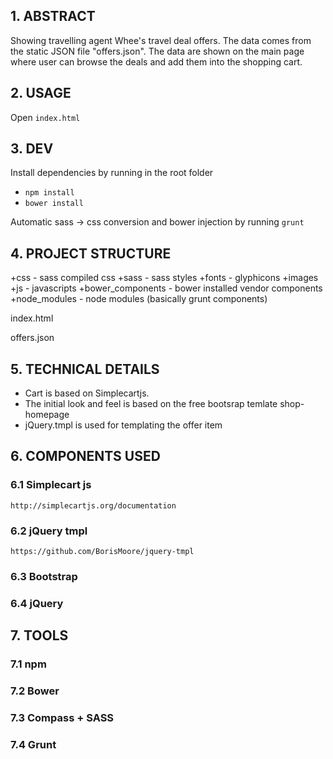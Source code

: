 ## 1. ABSTRACT

Showing travelling agent Whee's travel deal offers. The data comes from the static JSON file "offers.json".
The data are shown on the main page where user can browse the deals and add them into the shopping cart. 

## 2. USAGE

Open `index.html`

## 3. DEV

Install dependencies by running in the root folder
- `npm install`
- `bower install`

Automatic sass -> css conversion and bower injection by running 
`grunt`


## 4. PROJECT STRUCTURE

 +css - sass compiled css
 +sass - sass styles
 +fonts - glyphicons
 +images
 +js - javascripts
 +bower_components - bower installed vendor components
 +node_modules - node modules (basically grunt components)

 index.html
 
 offers.json 

## 5. TECHNICAL DETAILS

* Cart is based on Simplecartjs.
* The initial look and feel is based on the free bootsrap temlate shop-homepage
* jQuery.tmpl is used for templating the offer item
 

## 6. COMPONENTS USED
	
### 6.1 Simplecart js
	http://simplecartjs.org/documentation

### 6.2 jQuery tmpl
	https://github.com/BorisMoore/jquery-tmpl

### 6.3 Bootstrap

### 6.4 jQuery

## 7. TOOLS

### 7.1 npm

### 7.2 Bower

### 7.3 Compass + SASS

### 7.4 Grunt


